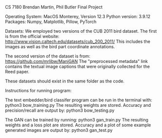 CS 7180
Brendan Martin, Phil Butler
Final Project


Operating System: MacOS Monterey, Version 12.3
Python version: 3.9.12
Packages: Numpy, Matplotlib, Pillow, PyTorch


Datasets:
We employed two versions of the CUB 2011 bird dataset. The first is from the official website:
http://www.vision.caltech.edu/datasets/cub_200_2011/
This includes the images as well as the bird part coordinate annotations.

The second version of the dataset is from:
https://github.com/mrlibw/ManiGAN
The "preprocessed metadata" link contains the textual image captions that were originally collected for the Reed paper.

These datasets should exist in the same folder as the code.


Instructions for running program:

The text embedder/bird classifer program can be run in the terminal with:
    python3 bow_training.py
The resulting weights are stored. Accuracy and precision/recall are output by:
    python3 bow_testing.py

The GAN can be trained by running:
    python3 gan_train.py
The resulting weights and a loss plot are stored. Accuracy and a plot of some example generated images are output by:
    python3 gan_test.py
    
    
